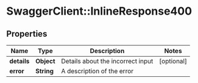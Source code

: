 # SwaggerClient::InlineResponse400

## Properties
Name | Type | Description | Notes
------------ | ------------- | ------------- | -------------
**details** | **Object** | Details about the incorrect input | [optional] 
**error** | **String** | A description of the error | 

